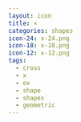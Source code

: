 ```yaml
---
layout: icon
title: ×
categories: shapes
icon-24: x-24.png
icon-18: x-18.png
icon-12: x-12.png
tags:
  - cross
  - x
  - ex
  - shape
  - shapes
  - geometric
---
```

